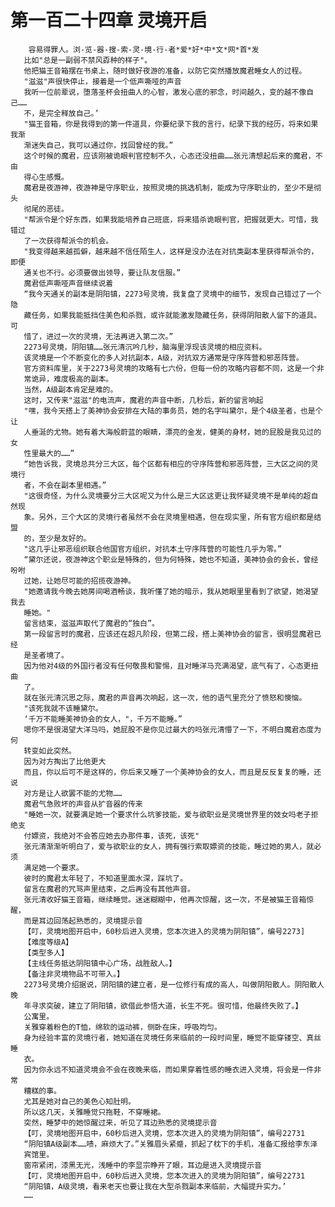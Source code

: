 # 第一百二十四章 灵境开启
        容易得罪人。浏-览-器-搜-索-灵-境-行-者*爱*好*中*文*网*首*发
       比如"总是一副弱不禁风孬种的样子"。
       他把猫王音箱摆在书桌上，随时做好夜游的准备，以防它突然播放魔君睡女人的过程。
       "滋滋"声很快停止，接着是一个低声嘶哑的声音
       我听一位前辈说，堕落圣杯会扭曲人的心智，激发心底的邪念，时间越久，变的越不像自己……
       不，是完全释放自己。’
       "猫王音箱，你是我得到的第一件道具，你要纪录下我的言行，纪录下我的经历，将来如果我渐
       渐迷失自己，我可以通过你，找回曾经的我。”
       这个时候的魔君，应该刚被诡眼判官控制不久，心态还没扭曲……张元清想起后来的魔君，不由
       得心生感慨。
       魔君是夜游神，夜游神是守序职业，按照灵境的挑选机制，能成为守序职业的，至少不是彻头
       彻尾的恶徒。
       "帮派令是个好东西，如果我能培养自己班底，将来猎杀诡眼判官，把握就更大。可惜，我错过
       了一次获得帮派令的机会。
       "我变得越来越孤僻，越来越不信任陌生人，这样是没办法在对抗类副本里获得帮派令的，即便
       通关也不行。必须要做出领导，要让队友信服。”
       魔君低声嘶哑声音继续说着
       “我今天通关的副本是阴阳镇，2273号灵境，我复盘了灵境中的细节，发现自己错过了一个隐
       藏任务，如果我能抵挡住美色和杀戮，或许就能激发隐藏任务，获得阴阳散人留下的道具。可
       惜了，进过一次的灵境，无法再进入第二次。”
       2273号灵境，阴阳镇……张元清沉吟几秒，脑海里浮现该灵境的相应资料。
       该灵境是一个不断变化的多人对抗副本，A级，对抗双方通常是守序阵营和邪恶阵营。
       官方资料库里，关于2273号灵境的攻略有七六份，但每一份的攻略内容都不同，这是一个非
       常诡异，难度极高的副本。
       当然，A级副本肯定是难的。
       这时，又传来"滋滋"的电流声，魔君的声音中断，几秒后，新的留言响起
       "嘿，我今天搭上了美神协会安排在大陆的事务员，她的名字叫黛尔，是个4级圣者，也是个让
       人垂涎的尤物。她有着大海般蔚蓝的眼睛，漂亮的金发，健美的身材，她的屁股是我见过的女
       性里最大的……”
       “她告诉我，灵境总共分三大区，每个区都有相应的守序阵营和邪恶阵营，三大区之间的灵境行
       者，不会在副本里相遇。”
       "这很奇怪，为什么灵境要分三大区呢又为什么是三大区这更让我怀疑灵境不是单纯的超自然现
       象。另外，三个大区的灵境行者虽然不会在灵境里相遇，但在现实里，所有官方组织都是结盟
       的，至少是友好的。
       "这几乎让邪恶组织联合他国官方组织，对抗本土守序阵营的可能性几乎为零。”
       “黛尔还说，夜游神这个职业是特殊的，但为何特殊，她也不知道，美神协会的会长，曾经吩咐
       过她，让她尽可能的招揽夜游神。
       "她邀请我今晚去她房间喝酒畅谈，我听懂了她的暗示，我从她眼里里看到了欲望，她渴望我去
       睡她。"
       留言结束，滋滋声取代了魔君的“独白”。
       第一段留言时的魔君，应该还在超凡阶段，但第二段，搭上美神协会的留言，很明显魔君已经
       是圣者境了。
       因为他对4级的外国行者没有任何敬畏和警惕，且对睡洋马充满渴望，底气有了，心态更扭曲
       了。
       就在张元清沉思之际，魔君的声音再次响起，这一次，他的语气里充分了愤怒和懊恼。
       "该死我就不该睡黛尔。
       ‘千万不能睡美神协会的女人，"，千万不能睡。”
       嗯你不是很渴望大洋马吗，她屁股不是你见过最大的吗张元清懵了一下，不明白魔君态度为何
       转变如此突然。
       因为对方掏出了比他更大
       而且，你以后可不是这样的，你后来又睡了一个美神协会的女人，而且是反反复复的睡，还说
       对方是让人欲罢不能的尤物……
       魔君气急败坏的声音从扩音器的传来
       "睡她一次，就要满足她一个要求什么坑爹技能，爱与欲职业是灵境世界里的妓女吗老子拒绝支
       付嫖资，我绝对不会答应她去办那件事，该死，该死"
       张元清渐渐听明白了，爱与欲职业的女人，拥有强行索取嫖资的技能，睡过她的男人，就必须
       满足她一个要求。
       彼时的魔君太年轻了，不知道里面水深，踩坑了。
       留言在魔君的咒骂声里结束，之后再没有其他声音。
       张元清收好猫王音箱，继续睡觉。迷迷糊糊中，他再次惊醒，这一次，不是被猫王音箱惊醒，
       而是耳边回荡起熟悉的，灵境提示音
       【叮，灵境地图开启中，60秒后进入灵境，您本次进入的灵境为阴阳镇”，编号2273]
       【难度等级A】
       【类型多人】
       【主线任务抵达阴阳镇中心广场，战胜敌人。】
       【备注非灵境物品不可带入。】
       2273号灵境介绍据说，阴阳镇的建立者，是一位修行有成的高人，叫做阴阳散人。阴阳散人晚
       年寻求突破，建立了阴阳镇，欲借此参悟大道，长生不死。很可惜，他最终失败了。】
       公寓里。
       关雅穿着粉色的T恤，绵软的运动裤，侧卧在床，呼吸均匀。
       身为经验丰富的灵境行者，她知道在灵境任务来临前的一段时间里，睡觉不能穿镂空、真丝睡
       衣。
       因为你永远不知道灵境会不会在夜晚来临，而如果穿着性感的睡衣进入灵境，将会是一件非常
       糟糕的事。
       尤其是她对自己的美色心知肚明。
       所以这几天，关雅睡觉只拖鞋，不穿睡裙。
       突然，睡梦中的她惊醒过来，听见了耳边熟悉的灵境提示音
       【叮，灵境地图开启中，60秒后进入灵境，您本次进入的灵境为阴阳镇”，编号22731
       “阴阳镇A级副本……啧，麻烦大了。”关雅眉头紧蹙，抓起了枕下的手机，准备汇报给李东泽
       宾馆里。
       窗帘紧闭，漆黑无光，浅睡中的李显宗睁开了眼，耳边是进入灵境提示音
       【叮，灵境地图开启中，60秒后进入灵境，您本次进入的灵境为阴阳镇”，编号22731
       “阴阳镇，A级灵境，看来老天也要让我在大型杀戮副本来临前，大幅提升实力。’
       ……